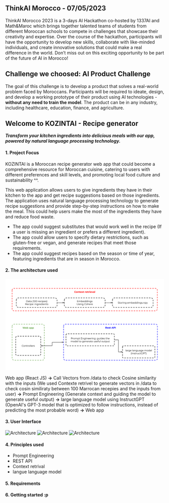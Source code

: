 ## ThinkAI Morocco - 07/05/2023

ThinkAI Morocco 2023 is a 3-days AI Hackathon co-hosted by 1337AI and Math&Maroc which brings together talented teams of students from different Moroccan schools to compete in challenges that showcase their creativity and expertise. Over the course of the hackathon, participants will have the opportunity to develop new skills, collaborate with like-minded individuals, and create innovative solutions that could make a real difference in the world. Don’t miss out on this exciting opportunity to be part of the future of AI in Morocco!


## Challenge we choosed: AI Product Challenge

The goal of this challenge is to develop a product that solves a real-world problem faced by Moroccans. Participants will be required to ideate, design, and develop a working prototype of their product using AI technologies - **without any need to train the model**. The product can be in any industry, including healthcare, education, finance, and agriculture.


## Welcome to KOZINTAI - Recipe generator

**_Transform your kitchen ingredients into delicious meals with our app, powered by natural language processing technology._**

#### 1. Project Focus
KOZINTAI is a Moroccan recipe generator web app that could become a comprehensive resource for Moroccan cuisine, catering to users with different preferences and skill levels, and promoting local food culture and sustainability ^^.

This web application allows users to give ingredients they have in their kitchen to the app and get recipe suggestions based on those ingredients. The application uses natural language processing technology to generate recipe suggestions and provide step-by-step instructions on how to make the meal. This could help users make the most of the ingredients they have and reduce food waste.

- The app could suggest substitutes that would work well in the recipe (If a user is missing an ingredient or prefers a different ingredient).
- The app could allow users to specify dietary restrictions, such as gluten-free or vegan, and generate recipes that meet those requirements.
- The app could suggest recipes based on the season or time of year, featuring ingredients that are in season in Morocco.

#### 2. The architecture used
![Architecture](/docs/README.png)

Web app (React JS) **->** Call Vectors from /data to check Cosine similarity with the inputs (We used Contexte retrivel to generate vectors in /data to check cosin similiraty between 100 Marrocan recepies and the inputs from user) **->** Prompt Engineering (Generate context and guiding the model to generate useful output) **->** large language model using InstructGPT (OpenAI's GPT-3 model that is optimized to follow instructions, instead of predicting the most probable word) **->** Web app

#### 3. User Interface
![Architecture](/docs/front1.png)
![Architecture](/docs/front2.png)
![Architecture](/docs/front3.png)

#### 4. Principles used
- Prompt Engineering
- REST API
- Context retrival
- langue language model

#### 5. Requirements

#### 6. Getting started :p





